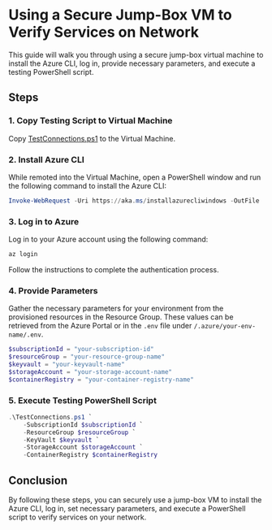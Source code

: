 # Using a Secure Jump-Box VM to Verify Services on Network

This guide will walk you through using a secure jump-box virtual machine to install the Azure CLI, log in, provide necessary parameters, and execute a testing PowerShell script.

## Steps

### 1. Copy Testing Script to Virtual Machine

Copy [TestConnections.ps1](./scripts/TestConnections.ps1) to the Virtual Machine.

### 2. Install Azure CLI

While remoted into the Virtual Machine, open a PowerShell window and run the following command to install the Azure CLI:

```powershell
Invoke-WebRequest -Uri https://aka.ms/installazurecliwindows -OutFile .\AzureCLI.msi; Start-Process msiexec.exe -ArgumentList '/I AzureCLI.msi /quiet' -Wait; Remove-Item .\AzureCLI.msi
```

### 3. Log in to Azure

Log in to your Azure account using the following command:

```powershell
az login
```

Follow the instructions to complete the authentication process.

### 4. Provide Parameters

Gather the necessary parameters for your environment from the provisioned resources in the Resource Group. These values can be retrieved from the Azure Portal or in the `.env` file under `/.azure/your-env-name/.env`.

```powershell
$subscriptionId = "your-subscription-id"
$resourceGroup = "your-resource-group-name"
$keyvault = "your-keyvault-name"
$storageAccount = "your-storage-account-name"
$containerRegistry = "your-container-registry-name"
```

### 5. Execute Testing PowerShell Script

```powershell
.\TestConnections.ps1 `
    -SubscriptionId $subscriptionId `
    -ResourceGroup $resourceGroup `
    -KeyVault $keyvault `
    -StorageAccount $storageAccount `
    -ContainerRegistry $containerRegistry
```

## Conclusion

By following these steps, you can securely use a jump-box VM to install the Azure CLI, log in, set necessary parameters, and execute a PowerShell script to verify services on your network.